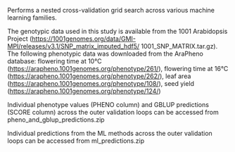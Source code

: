 Performs a nested cross-validation grid search across various machine learning families.

The genotypic data used in this study is available from the 1001 Arabidopsis Project
(https://1001genomes.org/data/GMI-MPI/releases/v3.1/SNP_matrix_imputed_hdf5/
1001_SNP_MATRIX.tar.gz). The following phenotypic data was downloaded from the AraPheno
database: flowering time at 10°C (https://arapheno.1001genomes.org/phenotype/261/), flowering time
at 16°C (https://arapheno.1001genomes.org/phenotype/262/), leaf area
(https://arapheno.1001genomes.org/phenotype/108/), seed yield
(https://arapheno.1001genomes.org/phenotype/124/)

Individual phenotype values (PHENO column) and GBLUP predictions (SCORE column) across the outer validation loops can be accessed from pheno_and_gblup_predictions.zip

Individual predictions from the ML methods across the outer validation loops can be accessed from ml_predictions.zip


